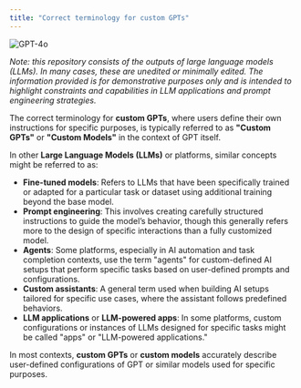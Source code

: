 ```yaml
---
title: "Correct terminology for custom GPTs"
---
```

![GPT-4o](https://img.shields.io/badge/GPT--4o-3333FF?style=for-the-badge&logo=openai&logoColor=white)



*Note: this repository consists of the outputs of large language models (LLMs). In many cases, these are unedited or minimally edited. The information provided is for demonstrative purposes only and is intended to highlight constraints and capabilities in LLM applications and prompt engineering strategies.*


The correct terminology for **custom GPTs**, where users define their own instructions for specific purposes, is typically referred to as **"Custom GPTs"** or **"Custom Models"** in the context of GPT itself.

In other **Large Language Models (LLMs)** or platforms, similar concepts might be referred to as:

- **Fine-tuned models**: Refers to LLMs that have been specifically trained or adapted for a particular task or dataset using additional training beyond the base model.
- **Prompt engineering**: This involves creating carefully structured instructions to guide the model’s behavior, though this generally refers more to the design of specific interactions than a fully customized model.
- **Agents**: Some platforms, especially in AI automation and task completion contexts, use the term "agents" for custom-defined AI setups that perform specific tasks based on user-defined prompts and configurations.
- **Custom assistants**: A general term used when building AI setups tailored for specific use cases, where the assistant follows predefined behaviors.
- **LLM applications** or **LLM-powered apps**: In some platforms, custom configurations or instances of LLMs designed for specific tasks might be called "apps" or "LLM-powered applications."

In most contexts, **custom GPTs** or **custom models** accurately describe user-defined configurations of GPT or similar models used for specific purposes.